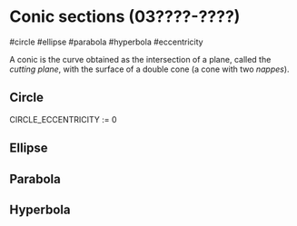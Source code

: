 # Conic sections (03????-????)
#circle #ellipse #parabola #hyperbola #eccentricity

A conic is the curve obtained as the intersection of a plane, called the _cutting plane_, with the surface of a double cone (a cone with two _nappes_).

## Circle

CIRCLE_ECCENTRICITY := 0

## Ellipse

## Parabola

## Hyperbola
